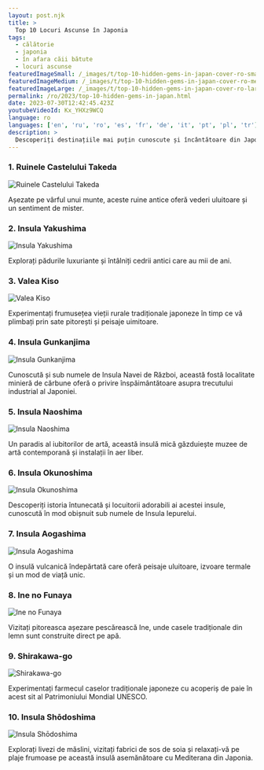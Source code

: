 ```yaml
---
layout: post.njk
title: >
  Top 10 Locuri Ascunse în Japonia
tags:
  - călătorie
  - japonia
  - în afara căii bătute
  - locuri ascunse
featuredImageSmall: /_images/t/top-10-hidden-gems-in-japan-cover-ro-small.webp
featuredImageMedium: /_images/t/top-10-hidden-gems-in-japan-cover-ro-medium.webp
featuredImageLarge: /_images/t/top-10-hidden-gems-in-japan-cover-ro-large.webp
permalink: /ro/2023/top-10-hidden-gems-in-japan.html
date: 2023-07-30T12:42:45.423Z
youtubeVideoId: Kx_YHXz9WCQ
language: ro
languages: ['en', 'ru', 'ro', 'es', 'fr', 'de', 'it', 'pt', 'pl', 'tr']
description: >
  Descoperiți destinațiile mai puțin cunoscute și încântătoare din Japonia care sunt în afara căii bătute. De la sate izolate de munte la izvoare termale secrete, aceste locuri ascunse oferă o experiență unică și autentică pentru călătorii în căutare de aventură și imersiune culturală.
---
```


### 1. Ruinele Castelului Takeda

![Ruinele Castelului Takeda](/_images/f/ff9d8c58bb7e531cd97b9961f986492c-medium.webp)

Așezate pe vârful unui munte, aceste ruine antice oferă vederi uluitoare și un sentiment de mister.

### 2. Insula Yakushima

![Insula Yakushima](/_images/a/afe6615f51545642e8b1865c6924c623-medium.webp)

Explorați pădurile luxuriante și întâlniți cedrii antici care au mii de ani.

### 3. Valea Kiso

![Valea Kiso](/_images/2/2389f5ab10e9c6afdca9a6d0161ea01a-medium.webp)

Experimentați frumusețea vieții rurale tradiționale japoneze în timp ce vă plimbați prin sate pitorești și peisaje uimitoare.

### 4. Insula Gunkanjima

![Insula Gunkanjima](/_images/7/7f221315f73d6afbd692fc02382ed328-medium.webp)

Cunoscută și sub numele de Insula Navei de Război, această fostă localitate minieră de cărbune oferă o privire înspăimântătoare asupra trecutului industrial al Japoniei.

### 5. Insula Naoshima

![Insula Naoshima](/_images/7/79bc6c54a63f8e1fbf6463640245a32a-medium.webp)

Un paradis al iubitorilor de artă, această insulă mică găzduiește muzee de artă contemporană și instalații în aer liber.

### 6. Insula Okunoshima

![Insula Okunoshima](/_images/0/006981013de3e27700f0675387dc0095-medium.webp)

Descoperiți istoria întunecată și locuitorii adorabili ai acestei insule, cunoscută în mod obișnuit sub numele de Insula Iepurelui.

### 7. Insula Aogashima

![Insula Aogashima](/_images/7/7eee148f807e612527e7e6a766b8580b-medium.webp)

O insulă vulcanică îndepărtată care oferă peisaje uluitoare, izvoare termale și un mod de viață unic.

### 8. Ine no Funaya

![Ine no Funaya](/_images/4/454dc57918d981aecf5da6481c5f2a4c-medium.webp)

Vizitați pitoreasca așezare pescărească Ine, unde casele tradiționale din lemn sunt construite direct pe apă.

### 9. Shirakawa-go

![Shirakawa-go](/_images/6/61f99d0b643c16c0c1d733601911a7b1-medium.webp)

Experimentați farmecul caselor tradiționale japoneze cu acoperiș de paie în acest sit al Patrimoniului Mondial UNESCO.

### 10. Insula Shōdoshima

![Insula Shōdoshima](/_images/4/4af4e15cea065e6d14b1b029fb46fe4a-medium.webp)

Explorați livezi de măslini, vizitați fabrici de sos de soia și relaxați-vă pe plaje frumoase pe această insulă asemănătoare cu Mediterana din Japonia.


